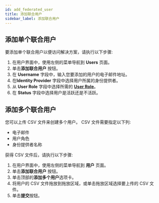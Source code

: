 ```yaml
---
id: add_federated_user
title: 添加联合用户
sidebar_label: 添加联合用户
---
```


## 添加单个联合用户

要添加单个联合用户以便访问解决方案，请执行以下步骤:

1. 在用户界面中，使用左侧的菜单导航到 **Users** 页面。
2. 单击**添加联合用户** 按钮。
3. 在 **Username** 字段中，输入您要添加的用户的电子邮件地址。
4. 在**Identity Provider** 字段中选择用户所属的身份提供者。
5. 从 **User Role** 字段中选择所需的 [**User Role**](user_roles)。
6. 在 **Status** 字段中选择用户是活跃还是不活跃。

## 添加多个联合用户

您可以上传 CSV 文件来创建多个用户。 CSV 文件需要指定以下列:

* 电子邮件
* 用户角色
* 身份提供者名称

获得 CSV 文件后，请执行以下步骤:

1. 在用户界面中，使用左侧的菜单导航到 **用户** 页面。
2. 单击**添加联合用户** 按钮。
3. 单击顶部的**添加多个用户**选项卡。
4. 将用户的 CSV 文件拖放到拖放区域，或单击拖放区域选择要上传的 CSV 文件。
5. 单击**提交**按钮。
